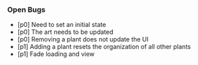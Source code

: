 ### Open Bugs

- [p0] Need to set an initial state
- [p0] The art needs to be updated
- [p0] Removing a plant does not update the UI
- [p1] Adding a plant resets the organization of all other plants
- [p1] Fade loading and view
